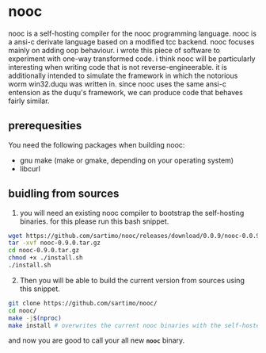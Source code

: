 # nooc

nooc is a self-hosting compiler for the nooc programming language. nooc is a ansi-c derivate language based on a modified tcc backend. nooc focuses mainly on adding oop behaviour. i wrote this piece of software to experiment with one-way transformed code. i think nooc will be particularly interesting when writing code that is not reverse-engineerable. it is additionally intended to simulate the framework in which the notorious worm win32.duqu was written in. since nooc uses the same ansi-c entension as the duqu's framework, we can produce code that behaves fairly similar.

## prerequesities

You need the following packages when building nooc:

- gnu make (make or gmake, depending on your operating system)
- libcurl

## buidling from sources

1. you will need an existing nooc compiler to bootstrap the self-hosting binaries. for this please run this bash snippet.

```bash
wget https://github.com/sartimo/nooc/releases/download/0.0.9/nooc-0.0.9.tar.gz
tar -xvf nooc-0.9.0.tar.gz
cd nooc-0.9.0.tar.gz
chmod +x ./install.sh
./install.sh
```

2. Then you will be able to build the current version from sources using this snippet.

```bash
git clone https://github.com/sartimo/nooc/
cd nooc/
make -j$(nproc)
make install # overwrites the current nooc binaries with the self-hosted compiler binaries
```

and now you are good to call your all new **```nooc```** binary.
